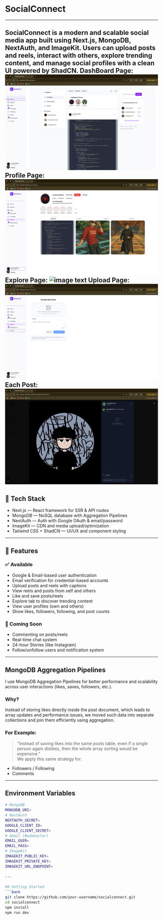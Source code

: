 # SocialConnect
---
SocialConnect is a modern and scalable social media app built using Next.js, MongoDB, NextAuth, and ImageKit. Users can upload posts and reels, interact with others, explore trending content, and manage social profiles with a clean UI powered by ShadCN.
DashBoard Page:
![image text](https://github.com/anujmumbaikar/SocialConnect-FullStack/blob/fedaed00e546e9356f024fa4dab54d770bd3a994/assets/dashboard.png)
Profile Page:
![image text](https://github.com/anujmumbaikar/SocialConnect-FullStack/blob/fedaed00e546e9356f024fa4dab54d770bd3a994/assets/Profile.png)
Explore Page:
![image text](https://github.com/anujmumbaikar/SocialConnect-FullStack/blob/fedaed00e546e9356f024fa4dab54d770bd3a994/assets/Explore.png)
Upload Page:
![image text](https://github.com/anujmumbaikar/SocialConnect-FullStack/blob/fedaed00e546e9356f024fa4dab54d770bd3a994/assets/Upload.png)
Each Post:
![image text](https://github.com/anujmumbaikar/SocialConnect-FullStack/blob/fedaed00e546e9356f024fa4dab54d770bd3a994/assets/Each%20Posts.png)
---

## 🔧 Tech Stack
- Next.js — React framework for SSR & API routes
- MongoDB — NoSQL database with Aggregation Pipelines
- NextAuth — Auth with Google OAuth & email/password
- ImageKit — CDN and media upload/optimization
- Tailwind CSS + ShadCN — UI/UX and component styling

---

## 🌟 Features

### ✅ Available
- Google & Email-based user authentication
- Email verification for credential-based accounts
- Upload posts and reels with captions
- View reels and posts from self and others
- Like and save posts/reels
- Explore tab to discover trending content
- View user profiles (own and others)
- Show likes, followers, following, and post counts

### 🚧 Coming Soon
- Commenting on posts/reels
- Real-time chat system
- 24-hour Stories (like Instagram)
- Follow/unfollow users and notification system
---

## MongoDB Aggregation Pipelines
I use MongoDB Aggregation Pipelines for better performance and scalability across user interactions (likes, saves, followers, etc.).

### Why?
Instead of storing likes directly inside the post document, which leads to array updates and performance issues, we moved such data into separate collections and join them efficiently using aggregation.

### For Example:
> "Instead of saving likes into the same posts table, even if a single person again dislikes, then the whole array sorting would be expensive."  
We apply this same strategy for:
- Followers / Following
- Comments
---

## Environment Variables
```bash
# MongoDB
MONGODB_URI=
# NextAuth
NEXTAUTH_SECRET=
GOOGLE_CLIENT_ID=
GOOGLE_CLIENT_SECRET=
# Gmail (Nodemailer)
EMAIL_USER=
EMAIL_PASS=
# ImageKit
IMAGEKIT_PUBLIC_KEY=
IMAGEKIT_PRIVATE_KEY=
IMAGEKIT_URL_ENDPOINT=

---

## Getting Started
```bash
git clone https://github.com/your-username/socialconnect.git
cd socialconnect
npm install
npm run dev
```






